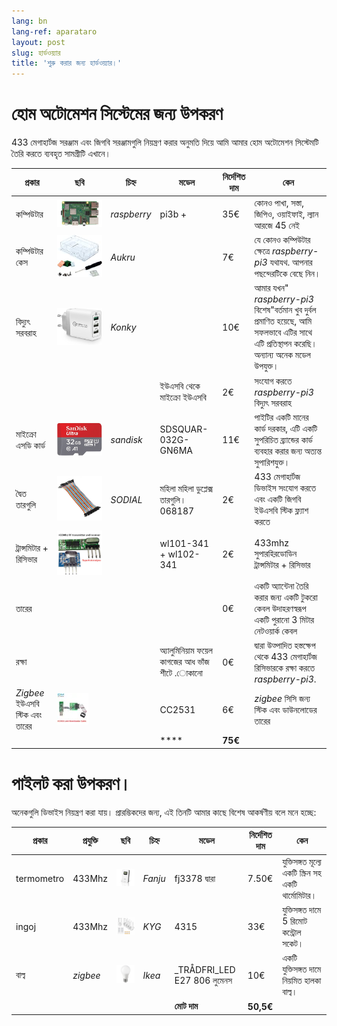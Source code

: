 ```yaml
---
lang: bn
lang-ref: aparataro
layout: post
slug: হার্ডওয়্যার
title: 'শুরু করার জন্য হার্ডওয়্যার।'
---
```

   
# হোম অটোমেশন সিস্টেমের জন্য উপকরণ

433 মেগাহার্টজ সরঞ্জাম এবং জিগবি সরঞ্জামগুলি নিয়ন্ত্রণ করার অনুমতি দিয়ে আমি আমার হোম অটোমেশন সিস্টেমটি তৈরি করতে ব্যবহৃত সামগ্রীটি এখানে।

|প্রকার|ছবি|চিহ্ন|মডেল|নির্দেশিত দাম|কেন|
| --- | --- | --- | --- | --- | --- | 
|কম্পিউটার|![](/public/pi.jpg) | _raspberry_ |pi3b +| 35€ |কোনও পাখা, সস্তা, জিপিও, ওয়াইফাই, ল্যান আরজে 45 নেই|
|কম্পিউটার কেস|![](/public/loĝejo.jpg) | _Aukru_ | | 7€ |যে কোনও কম্পিউটার ক্ষেত্রে _raspberry-pi3_ যথাযথ. আপনার পছন্দেরটিকে বেছে নিন।|
|বিদ্যুৎ সরবরাহ|![](/public/elektroprovizo.jpg) | _Konky_ | | 10€ |আমার যখন" _raspberry-pi3_ বিশেষ"বর্তমান খুব দুর্বল প্রমাণিত হয়েছে, আমি সফলভাবে এটির সাথে এটি প্রতিস্থাপন করেছি। অন্যান্য অনেক মডেল উপযুক্ত।|
||  |  |ইউএসবি থেকে মাইক্রো ইউএসবি| 2€ |সংযোগ করতে _raspberry-pi3_ বিদ্যুৎ সরবরাহ|
|মাইক্রো এসডি কার্ড|![](/public/SD.jpg) | _sandisk_ | SDSQUAR-032G-GN6MA | 11€ |পাইটির একটি মানের কার্ড দরকার, এটি একটি সুপরিচিত ব্র্যান্ডের কার্ড ব্যবহার করার জন্য অত্যন্ত সুপারিশযুক্ত।|
|দ্বৈত তারগুলি|![](/public/dupont.jpg) | _SODIAL_ |মহিলা মহিলা ডুপ্লেক্স তারগুলি। 068187| 2€|433 মেগাহার্টজ ডিভাইস সংযোগ করতে এবং একটি জিগবি ইউএসবি স্টিক ফ্ল্যাশ করতে|
|ট্রান্সমিটার + রিসিভার|![](/public/dissendilo-ricevilo-433Mhz.jpg) | |wl101-341 + wl102-341| 2€ |433mhz সুপারহিরডোডিন ট্রান্সমিটার + রিসিভার|
|তারের| | || 0€ |একটি অ্যান্টেনা তৈরি করার জন্য একটি টুকরো কেবল উদাহরণস্বরূপ একটি পুরানো 3 মিটার নেটওয়ার্ক কেবল|
|রক্ষা| | |অ্যালুমিনিয়াম ফয়েল কাগজের আধ ভাঁজ শীটে .োকানো| 0€ |দ্বারা উত্পাদিত হস্তক্ষেপ থেকে 433 মেগাহার্টজ রিসিভারকে রক্ষা করতে _raspberry-pi3_.|
|  _Zigbee_ ইউএসবি স্টিক এবং তারের|![](/public/cc2531+kablo.jpg) |  | CC2531|6€ | _zigbee_ সিসি জন্য স্টিক এবং ডাউনলোডের তারের|
| | | | **** | **75€** | 



# পাইলট করা উপকরণ।

অনেকগুলি ডিভাইস নিয়ন্ত্রণ করা যায়। প্রারম্ভিকদের জন্য, এই তিনটি আমার কাছে বিশেষ আকর্ষণীয় বলে মনে হচ্ছে:

|প্রকার|প্রযুক্তি|ছবি|চিহ্ন|মডেল|নির্দেশিত দাম|কেন|
| --- | --- | --- | --- | --- | --- | --- |
| termometro |433Mhz| ![](/public/fanju.jpeg)| _Fanju_ |fj3378 দ্বারা| 7.50€|যুক্তিসঙ্গত মূল্যে একটি স্ক্রিন সহ একটি থার্মোমিটার।|
| ingoj |433Mhz|![](/public/KYG.jpg)| _KYG_ | 4315 | 33€ |যুক্তিসঙ্গত দামে 5 রিমোট কন্ট্রোল সকেট।|
|বাল্ব| _zigbee_ |![](/public/tradfri.jpg)| _Ikea_ | _TRÅDFRI_LED E27 806 লুমেনস| 10€ |একটি যুক্তিসঙ্গত দামে নিয়মিত হালকা বাল্ব।|
| | | | | **মোট দাম** | **50,5€** | |

